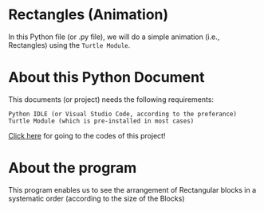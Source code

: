 # Rectangles (Animation)
In this Python file (or .py file), we will do a simple animation (i.e., Rectangles) using the ```Turtle Module```.

# About this Python Document
This documents (or project) needs the following requirements:
```
Python IDLE (or Visual Studio Code, according to the preferance)
Turtle Module (which is pre-installed in most cases)
```
[Click here](Rectangles.py) for going to the codes of this project!

# About the program
This program enables us to see the arrangement of Rectangular blocks in a systematic order (according to the size of the Blocks)

